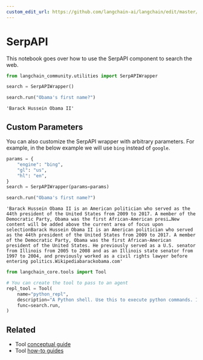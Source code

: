 ```yaml
---
custom_edit_url: https://github.com/langchain-ai/langchain/edit/master/docs/docs/integrations/tools/serpapi.ipynb
---
```

# SerpAPI

This notebook goes over how to use the SerpAPI component to search the web.


```python
from langchain_community.utilities import SerpAPIWrapper
```


```python
search = SerpAPIWrapper()
```


```python
search.run("Obama's first name?")
```



```output
'Barack Hussein Obama II'
```


## Custom Parameters
You can also customize the SerpAPI wrapper with arbitrary parameters. For example, in the below example we will use `bing` instead of `google`.


```python
params = {
    "engine": "bing",
    "gl": "us",
    "hl": "en",
}
search = SerpAPIWrapper(params=params)
```


```python
search.run("Obama's first name?")
```



```output
'Barack Hussein Obama II is an American politician who served as the 44th president of the United States from 2009 to 2017. A member of the Democratic Party, Obama was the first African-American presi…New content will be added above the current area of focus upon selectionBarack Hussein Obama II is an American politician who served as the 44th president of the United States from 2009 to 2017. A member of the Democratic Party, Obama was the first African-American president of the United States. He previously served as a U.S. senator from Illinois from 2005 to 2008 and as an Illinois state senator from 1997 to 2004, and previously worked as a civil rights lawyer before entering politics.Wikipediabarackobama.com'
```



```python
from langchain_core.tools import Tool

# You can create the tool to pass to an agent
repl_tool = Tool(
    name="python_repl",
    description="A Python shell. Use this to execute python commands. Input should be a valid python command. If you want to see the output of a value, you should print it out with `print(...)`.",
    func=search.run,
)
```


## Related

- Tool [conceptual guide](/docs/concepts/#tools)
- Tool [how-to guides](/docs/how_to/#tools)
